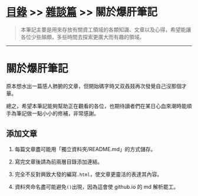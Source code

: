 # [目錄](../../README.md) >> [雜談篇](../README.md) >> 關於爆肝筆記

> 本筆記主要是用來存放有關資工領域的各類知識、文章以及心得，希望能讓各位少些顛頗，多些時間去探索更廣大而有趣的領域。

---

# 關於爆肝筆記

原本想水出一篇感人肺腑的文章，但開始碼字時又双叒叕再次發覺自己沒那個才華。

總之，希望本筆記能夠幫助正在觀看的各位，也期待讀者們在某日心血來潮時能順手為筆記做一點小小的修補，非常感謝。

## 添加文章 

1. 每篇文章盡可能用「獨立資料夾/README.md」的方式儲存。

2. 寫完文章後請為前兩層目錄添加連結。

3. 完全不反對興致大發的編寫`.html`，使文章更靈活的表達其內容。

4. 資料夾命名盡可能避免`()`出現，因為這會使 github.io 的 md 解析罷工。